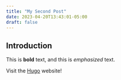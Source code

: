 ```yaml
---
title: "My Second Post"
date: 2023-04-20T13:43:01-05:00
draft: false
---
```


## Introduction

This is **bold** text, and this is *emphasized* text.

Visit the [Hugo](https://gohugo.io) website!
